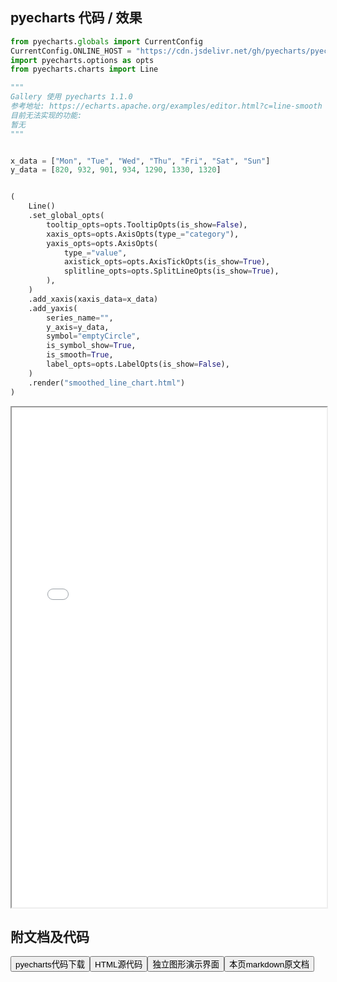 
## pyecharts 代码 / 效果

```python
from pyecharts.globals import CurrentConfig
CurrentConfig.ONLINE_HOST = "https://cdn.jsdelivr.net/gh/pyecharts/pyecharts-assets@latest/assets/"
import pyecharts.options as opts
from pyecharts.charts import Line

"""
Gallery 使用 pyecharts 1.1.0
参考地址: https://echarts.apache.org/examples/editor.html?c=line-smooth
目前无法实现的功能:
暂无
"""


x_data = ["Mon", "Tue", "Wed", "Thu", "Fri", "Sat", "Sun"]
y_data = [820, 932, 901, 934, 1290, 1330, 1320]


(
    Line()
    .set_global_opts(
        tooltip_opts=opts.TooltipOpts(is_show=False),
        xaxis_opts=opts.AxisOpts(type_="category"),
        yaxis_opts=opts.AxisOpts(
            type_="value",
            axistick_opts=opts.AxisTickOpts(is_show=True),
            splitline_opts=opts.SplitLineOpts(is_show=True),
        ),
    )
    .add_xaxis(xaxis_data=x_data)
    .add_yaxis(
        series_name="",
        y_axis=y_data,
        symbol="emptyCircle",
        is_symbol_show=True,
        is_smooth=True,
        label_opts=opts.LabelOpts(is_show=False),
    )
    .render("smoothed_line_chart.html")
)
```

<iframe width="100%" height="800px" src="/pyecharts/Line/smoothed_line_chart.html"></iframe>

## 附文档及代码

<a href="https://cdn.jsdelivr.net/gh/wfy-belief/python/docs/pyecharts/Line/smoothed_line_chart.py"><button class="mybutton">pyecharts代码下载</button></a><a href="https://cdn.jsdelivr.net/gh/wfy-belief/python/docs/pyecharts/Line/smoothed_line_chart.html"><button class="mybutton">HTML源代码</button></a><a href="https://python.wfyblog.cn/pyecharts/Line/smoothed_line_chart.html"><button class="mybutton">独立图形演示界面</button></a><a href="https://cdn.jsdelivr.net/gh/wfy-belief/python/docs/pyecharts/Line/smoothed_line_chart.md"><button class="mybutton">本页markdown原文档</button></a>